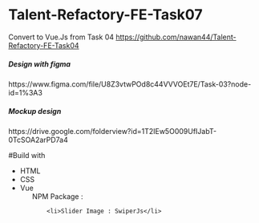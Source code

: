 # Talent-Refactory-FE-Task07

Convert to Vue.Js from Task 04 https://github.com/nawan44/Talent-Refactory-FE-Task04

<h5>Design with figma  </h5>
https://www.figma.com/file/U8Z3vtwPOd8c44VVVOEt7E/Task-03?node-id=1%3A3

<h5>Mockup design </h5>
https://drive.google.com/folderview?id=1T2IEw5O009UfIJabT-0TcSOA2arPD7a4

#Build with

<ul>
  <li>HTML</li>
  <li>CSS</li>
  <li>Vue
  <ul>
    NPM Package : 
   
        <li>Slider Image : SwiperJs</li>  
  </ul>  
  </li>
    
  </ul>
